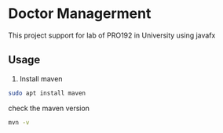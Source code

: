 # Doctor Managerment
This project support for lab of PRO192 in University using javafx

## Usage
1. Install maven
```sh
sudo apt install maven
```
check the maven version
```sh
mvn -v
```


